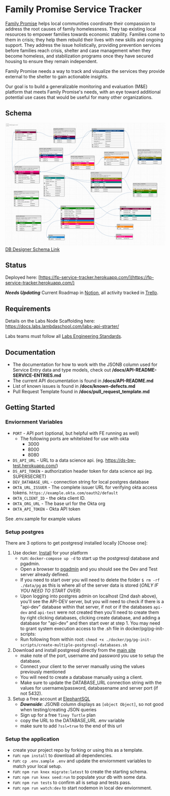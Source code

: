 # Family Promise Service Tracker

[Family Promise](https://familypromise.org/) helps local communities coordinate their compassion to address the root causes of family homelessness. They tap existing local resources to empower families towards economic stability. Families come to them in crisis; they help them rebuild their lives with new skills and ongoing support. They address the issue holistically, providing prevention services before families reach crisis, shelter and case management when they become homeless, and stabilization programs once they have secured housing to ensure they remain independent.

Family Promise needs a way to track and visualize the services they provide external to the shelter to gain actionable insights.

Our goal is to build a generalizable monitoring and evaluation (M&E) platform that meets Family Promise's needs, with an eye toward additional potential use cases that would be useful for many other organizations.

## Schema

[<img src='./docs/DBSchema.png'/> DB Designer Schema Link](https://dbdesigner.page.link/KdYw5jrqdVDgWU3a8)

## Status

Deployed here: [https://fp-service-tracker.herokuapp.com/](https://fp-service-tracker.herokuapp.com/)

**_Needs Updating_** Current Roadmap in [Notion](https://www.notion.so/Roadmap-Family-Promise-Service-Tracker-Labs-33-301d3f1b37564f11b6e0a399a5ca8365), all activity tracked in [Trello](https://trello.com/b/8Y9zYr3n/family-promise-service-tracker-labs-33).

## Requirements

Details on the Labs Node Scaffolding here: <https://docs.labs.lambdaschool.com/labs-api-strarter/>

Labs teams must follow all [Labs Engineering Standards](https://labs.lambdaschool.com/topics/node-js/).

## Documentation

- The documentation for how to work with the JSONB column used for Service Entry data and type models, check out **/docs/API-README-SERVICE-ENTRIES.md**
- The current API documentation is found in **/docs/API-README.md**
- List of known issues is found in **/docs/known-defects.md**
- Pull Request Template found in **/docs/pull_request_template.md**

## Getting Started

### Enviornment Variables

- `PORT` - API port (optional, but helpful with FE running as well)
  - The following ports are whitelisted for use with okta
    - 3000
    - 8000
    - 8080
- `DS_API_URL` - URL to a data science api. (eg. <https://ds-bw-test.herokuapp.com/>)
- `DS_API_TOKEN` - authorization header token for data science api (eg. SUPERSECRET)
- `DEV_DATABASE_URL` - connection string for local postgres database
- `OKTA_URL_ISSUER` - The complete issuer URL for verifying okta access tokens. `https://example.okta.com/oauth2/default`
- `OKTA_CLIENT_ID` - the okta client ID.
- `OKTA_ORG_URL` - The base url for the Okta org
- `OKTA_API_TOKEN` - Okta API token

See .env.sample for example values

### Setup postgres

There are 3 options to get postgresql installed locally [Choose one]:

1. Use docker. [Install](https://docs.docker.com/get-docker/) for your platform
   - run: `docker-compose up -d` to start up the postgresql database and pgadmin.
   - Open a browser to [pgadmin](http://localhost:5050/) and you should see the Dev and Test server already defined.
   - If you need to start over you will need to delete the folder `$ rm -rf ./data/pg` as this is where all of the server data is stored (_ONLY IF YOU NEED TO START OVER_)
   - Upon logging into postgres admin on localhost (2nd dash above), you'll see the API-DEV server, but you will need to check if there is a "api-dev" database within that server, if not or if the databases `api-dev` and `api-test` were not created then you'll need to create them by right clicking databases, clicking create database, and adding a database for "api-dev" and then start over at step 1. You may need to grant system execution access to the .sh file in docker/pg/pg-init-scripts:
   - Run following from within root: `chmod +x ./docker/pg/pg-init-scripts/create-multiple-postgresql-databases.sh`
2. Download and install postgresql directly from the [main site](https://www.postgresql.org/download/)
   - make note of the port, username and password you use to setup the database.
   - Connect your client to the server manually using the values previously mentioned
   - You will need to create a database manually using a client.
   - Make sure to update the DATABASE_URL connection string with the values for username/password, databasename and server port (if not 5432).
3. Setup a free account at [ElephantSQL](https://www.elephantsql.com/plans.html)
   - **_Downside_**: JSONB column displays as `[object Object]`, so not good when testing/creating JSON queries
   - Sign up for a free `Tiney Turtle` plan
   - copy the URL to the DATABASE_URL .env variable
   - make sure to add `?ssl=true` to the end of this url

### Setup the application

- create your project repo by forking or using this as a template.
- run: `npm install` to download all dependencies.
- run: `cp .env.sample .env` and update the enviornment variables to match your local setup.
- run: `npm run knex migrate:latest` to create the starting schema.
- run: `npm run knex seed:run` to populate your db with some data.
- run: `npm run tests` to confirm all is setup and tests pass.
- run: `npm run watch:dev` to start nodemon in local dev enviornment.
